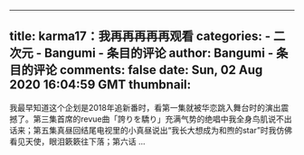 
---
title: karma17：我再再再再再观看
categories: 
    - 二次元
    - Bangumi - 条目的评论
author: Bangumi - 条目的评论
comments: false
date: Sun, 02 Aug 2020 16:04:59 GMT
thumbnail: 
---

<div>   
我最早知道这个企划是2018年追新番时，看第一集就被华恋跳入舞台时的演出震撼了。第三集首席的revue曲「誇りを驕り」充满气势的绝唱中我全身鸟肌说不出话来；第五集真昼回结尾电视里的小真昼说出“我长大想成为和煦的star”时我仿佛看见天使，眼泪簌簌往下落；第六话 ...  
</div>
            